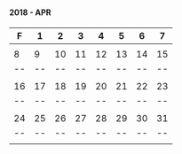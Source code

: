 
### <h4 id='2018_04'>2018 - APR</h4>

|F | 1| 2| 3| 4| 5| 6| 7|
|--|--|--|--|--|--|--|--|
|  |  |  |  |  |  |  |  |
| 8| 9|10|11|12|13|14|15|
|--|--|--|--|--|--|--|--|
|  |  |  |  |  |  |  |  |
|16|17|18|19|20|21|22|23|
|--|--|--|--|--|--|--|--|
|  |  |  |  |  |  |  |  |
|24|25|26|27|28|29|30|31|
|--|--|--|--|--|--|--|--|
|  |  |  |  |  |  |  |  |
